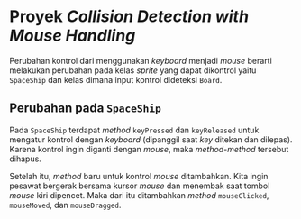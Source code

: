 # **Proyek _Collision Detection with Mouse Handling_**

Perubahan kontrol dari menggunakan _keyboard_ menjadi _mouse_ berarti melakukan perubahan pada kelas _sprite_ yang dapat dikontrol yaitu `SpaceShip` dan kelas dimana input kontrol dideteksi `Board`.

## **Perubahan pada `SpaceShip`**

Pada `SpaceShip` terdapat _method_ `keyPressed` dan  `keyReleased` untuk mengatur kontrol dengan _keyboard_ (dipanggil saat _key_ ditekan dan dilepas). Karena kontrol ingin diganti dengan _mouse_, maka _method_-_method_ tersebut dihapus. 

Setelah itu, _method_ baru untuk kontrol _mouse_ ditambahkan. Kita ingin pesawat bergerak bersama kursor _mouse_ dan menembak saat tombol _mouse_ kiri dipencet. Maka dari itu ditambahkan _method_ `mouseClicked`, `mouseMoved`, dan `mouseDragged`.


